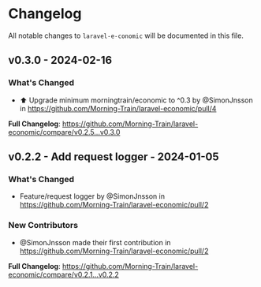 # Changelog

All notable changes to `laravel-e-conomic` will be documented in this file.

## v0.3.0 - 2024-02-16

### What's Changed

* ⬆️ Upgrade minimum morningtrain/economic to ^0.3 by @SimonJnsson in https://github.com/Morning-Train/laravel-economic/pull/4

**Full Changelog**: https://github.com/Morning-Train/laravel-economic/compare/v0.2.5...v0.3.0

## v0.2.2 - Add request logger - 2024-01-05

### What's Changed

* Feature/request logger by @SimonJnsson in https://github.com/Morning-Train/laravel-economic/pull/2

### New Contributors

* @SimonJnsson made their first contribution in https://github.com/Morning-Train/laravel-economic/pull/2

**Full Changelog**: https://github.com/Morning-Train/laravel-economic/compare/v0.2.1...v0.2.2
